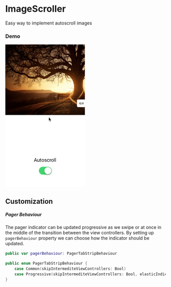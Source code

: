 # ImageScroller
Easy way to implement autoscroll images 

### Demo

<img src="ImageScroller/images/output.gif" width="250"/>


## Customization

##### Pager Behaviour

The pager indicator can be updated progressive as we swipe or at once in the middle of the transition between the view controllers.
By setting up `pagerBehaviour` property we can choose how the indicator should be updated.

```swift
public var pagerBehaviour: PagerTabStripBehaviour
```

```swift
public enum PagerTabStripBehaviour {
    case Common(skipIntermediteViewControllers: Bool)
    case Progressive(skipIntermediteViewControllers: Bool, elasticIndicatorLimit: Bool)
}
```
